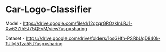 # Car-Logo-Classifier

Model - https://drive.google.com/file/d/12gzqrGROzkInLRJ1-Xw62ZthEJ75QEvM/view?usp=sharing

Dataset - https://drive.google.com/drive/folders/1osGHfh-PSRbUqD840k-1UlIyI5Tza5FJ?usp=sharing
